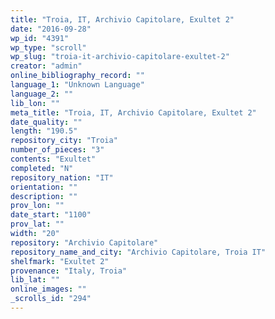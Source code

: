 ```yaml
---
title: "Troia, IT, Archivio Capitolare, Exultet 2"
date: "2016-09-28"
wp_id: "4391"
wp_type: "scroll"
wp_slug: "troia-it-archivio-capitolare-exultet-2"
creator: "admin"
online_bibliography_record: ""
language_1: "Unknown Language"
language_2: ""
lib_lon: ""
meta_title: "Troia, IT, Archivio Capitolare, Exultet 2"
date_quality: ""
length: "190.5"
repository_city: "Troia"
number_of_pieces: "3"
contents: "Exultet"
completed: "N"
repository_nation: "IT"
orientation: ""
description: ""
prov_lon: ""
date_start: "1100"
prov_lat: ""
width: "20"
repository: "Archivio Capitolare"
repository_name_and_city: "Archivio Capitolare, Troia IT"
shelfmark: "Exultet 2"
provenance: "Italy, Troia"
lib_lat: ""
online_images: ""
_scrolls_id: "294"
---
```



